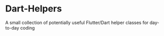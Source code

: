 # Dart-Helpers
A small collection of potentially useful Flutter/Dart helper classes for day-to-day coding
